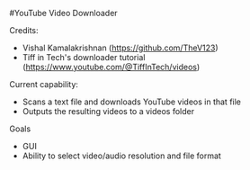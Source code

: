 #YouTube Video Downloader

Credits:
* Vishal Kamalakrishnan (https://github.com/TheV123)
* Tiff in Tech's downloader tutorial (https://www.youtube.com/@TiffInTech/videos)

Current capability:
* Scans a text file and downloads YouTube videos in that file
* Outputs the resulting videos to a videos folder

Goals
* GUI
* Ability to select video/audio resolution and file format 